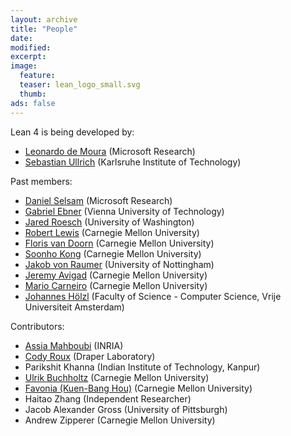 ```yaml
---
layout: archive
title: "People"
date:
modified:
excerpt:
image:
  feature:
  teaser: lean_logo_small.svg
  thumb:
ads: false
---
```


Lean 4 is being developed by:

- [Leonardo de Moura](http://leodemoura.github.io) (Microsoft Research)
- [Sebastian Ullrich](https://kha.github.io/) (Karlsruhe Institute of Technology)

Past members:

- [Daniel Selsam](https://dselsam.github.io) (Microsoft Research)
- [Gabriel Ebner](https://gebner.org/) (Vienna University of Technology)
- [Jared Roesch](http://jroesch.github.io/) (University of Washington)
- [Robert Lewis](https://www.andrew.cmu.edu/user/rlewis1/) (Carnegie Mellon University)
- [Floris van Doorn](http://www.contrib.andrew.cmu.edu/~fpv/) (Carnegie Mellon University)
- [Soonho Kong](http://www.cs.cmu.edu/~soonhok) (Carnegie Mellon University)
- [Jakob von Raumer](http://von-raumer.de/) (University of Nottingham)
- [Jeremy Avigad](http://www.andrew.cmu.edu/user/avigad) (Carnegie Mellon University)
- [Mario Carneiro](https://www.cmu.edu/dietrich/philosophy/people/phd/mario-carneiro.html) (Carnegie Mellon University)
- [Johannes Hölzl](https://www.cs.vu.nl/~jhl890) (Faculty of Science - Computer Science, Vrije Universiteit Amsterdam)

Contributors:

- [Assia Mahboubi](http://specfun.inria.fr/mahboubi/) (INRIA)
- [Cody Roux](http://www.andrew.cmu.edu/user/croux/) (Draper Laboratory)
- Parikshit Khanna (Indian Institute of Technology, Kanpur)
- [Ulrik Buchholtz](http://www.andrew.cmu.edu/user/ulrikb/) (Carnegie Mellon University)
- [Favonia (Kuen-Bang Hou)](http://www.cs.cmu.edu/~kuenbanh/) (Carnegie Mellon University)
- Haitao Zhang (Independent Researcher)
- Jacob Alexander Gross (University of Pittsburgh)
- Andrew Zipperer (Carnegie Mellon University)
